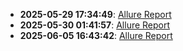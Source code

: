 - **2025-05-29 17:34:49**: [Allure Report](https://RahulPratice.github.io/WebDriverIo/)
- **2025-05-30 01:41:57**: [Allure Report](https://RahulPratice.github.io/WebDriverIo/)
- **2025-06-05 16:43:42**: [Allure Report](https://RahulPratice.github.io/WebDriverIo/)
